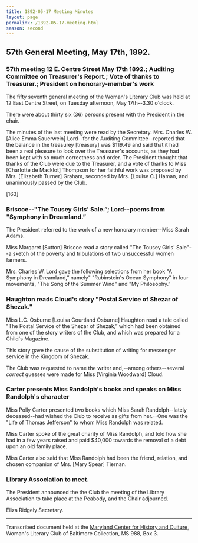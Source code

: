 ```yaml
---
title: 1892-05-17 Meeting Minutes
layout: page
permalink: /1892-05-17-meeting.html
season: second
---
```


<style>
    #maincontent{
        font-size:1.4em;
    }
</style>
## 57th General Meeting, May 17th, 1892.

### 57th meeting 12 E. Centre Street May 17th 1892.; Auditing Committee on Treasurer's Report.; Vote of thanks to Treasurer.; President on honorary-member's work

The fifty seventh general meeting of the Woman's Literary Club was held at 12 East Centre Street, on Tuesday afternoon, May 17th--3.30 o'clock.

There were about thirty six (36) persons present with the President in the chair.

The minutes of the last meeting were read by the Secretary. Mrs. Charles W. [Alice Emma Sauerwein] Lord--for the Auditing Committee--reported that the balance in the treasurey [treasury] was $119.49 and said that it had been a real pleasure to look over the Treasurer's accounts, as they had been kept with so much correctness and order. The President thought that thanks of the Club were due to the Treasurer, and a vote of thanks to Miss [Charlotte de Macklot] Thompson for her faithful work was proposed by Mrs. [Elizabeth Turner] Graham, seconded by Mrs. [Louise C.] Haman, and unanimously passed by the Club.

[163]

### Briscoe--"The Tousey Girls' Sale.”; Lord--poems from "Symphony in Dreamland.”

The President referred to the work of a new honorary member--Miss Sarah Adams.

Miss Margaret [Sutton] Briscoe read a story called "The Tousey Girls' Sale"--a sketch of the poverty and tribulations of two unsuccessful women farmers.

Mrs. Charles W. Lord gave the following selections from her book "A Symphony in Dreamland,” namely" "Rubinstein's Ocean Symphony" in four movements, "The Song of the Summer Wind" and "My Philosophy.”

### Haughton reads Cloud's story "Postal Service of Shezar of Shezak."

Miss L.C. Osburne [Louisa Courtland Osburne] Haughton read a tale called "The Postal Service of the Shezar of Shezak,” which had been obtained from one of the story writers of the Club, and which was prepared for a Child's Magazine.

This story gave the cause of the substitution of writing for messenger service in the Kingdom of Shezak.

The Club was requested to name the writer and,--among others--several  _correct_  guesses were made for Miss [Virginia Woodward] Cloud.

### Carter presents Miss Randolph's books and speaks on Miss Randolph's character

Miss Polly Carter presented two books which Miss Sarah Randolph--lately deceased--had wished the Club to receive as gifts from her.--One was the "Life of Thomas Jefferson" to whom Miss Randolph was related.

Miss Carter spoke of the great charity of Miss Randolph, and told how she had in a few years raised and paid $40,000 towards the removal of a debt upon an old family place.

Miss Carter also said that Miss Randolph had been the friend, relation, and chosen companion of Mrs. [Mary Spear] Tiernan.

### Library Association to meet.

The President announced the the Club the meeting of the Library Association to take place at the Peabody, and the Chair adjourned.

Eliza Ridgely
Secretary.

<hr>

Transcribed document held at the [Maryland Center for History and Culture](http://mdhs.org/), Woman's Literary Club of Baltimore Collection, MS 988, Box 3. 